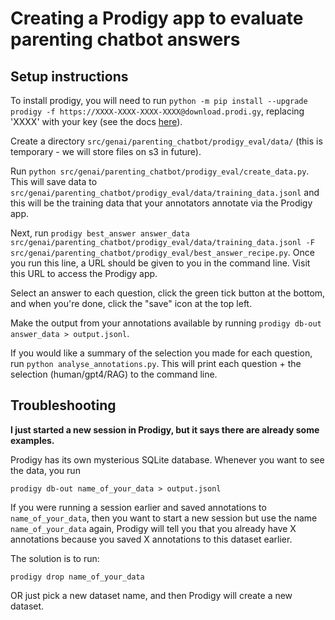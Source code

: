 # Creating a Prodigy app to evaluate parenting chatbot answers

## Setup instructions

To install prodigy, you will need to run `python -m pip install --upgrade prodigy -f https://XXXX-XXXX-XXXX-XXXX@download.prodi.gy`, replacing 'XXXX' with your key (see the docs [here](https://prodi.gy/docs/install)).

Create a directory `src/genai/parenting_chatbot/prodigy_eval/data/` (this is temporary - we will store files on s3 in future).

Run `python src/genai/parenting_chatbot/prodigy_eval/create_data.py`. This will save data to `src/genai/parenting_chatbot/prodigy_eval/data/training_data.jsonl` and this will be the training data that your annotators annotate via the Prodigy app.

Next, run `prodigy best_answer answer_data src/genai/parenting_chatbot/prodigy_eval/data/training_data.jsonl -F src/genai/parenting_chatbot/prodigy_eval/best_answer_recipe.py`. Once you run this line, a URL should be given to you in the command line. Visit this URL to access the Prodigy app.

Select an answer to each question, click the green tick button at the bottom, and when you're done, click the "save" icon at the top left.

Make the output from your annotations available by running `prodigy db-out answer_data > output.jsonl`.

If you would like a summary of the selection you made for each question, run `python analyse_annotations.py`. This will print each question + the selection (human/gpt4/RAG) to the command line.

## Troubleshooting

**I just started a new session in Prodigy, but it says there are already some examples.**

Prodigy has its own mysterious SQLite database. Whenever you want to see the data, you run
```
prodigy db-out name_of_your_data > output.jsonl
```

If you were running a session earlier and saved annotations to `name_of_your_data`, then you want to start a new session but use the name `name_of_your_data` again, Prodigy will tell you that you already have X annotations because you saved X annotations to this dataset earlier.

The solution is to run:
```
prodigy drop name_of_your_data
```

OR just pick a new dataset name, and then Prodigy will create a new dataset.
